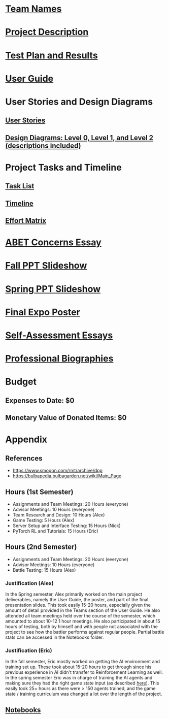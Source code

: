 # [Team Names](Team_Names_and_Abstract.docx)
# [Project Description](Project-Description.md)
# [Test Plan and Results](TestPlanAndResults.docx)
# [User Guide](User_guide/0_TableOfContents.md)
# User Stories and Design Diagrams
## [User Stories](User_Stories.md)
## [Design Diagrams: Level 0, Level 1, and Level 2 (descriptions included)](Design_Diagrams/Design%20Diagram.pdf)
# Project Tasks and Timeline
## [Task List](Tasklist.md)
## [Timeline](Timeline.md)
## [Effort Matrix](Effot%20Matrix.jpeg)
# [ABET Concerns Essay](Project%20Constraints%20Essay.pdf)
# [Fall PPT Slideshow](Slide%20Show%20Design%20Presentation.pptx)
# [Spring PPT Slideshow](FinalPresentationSlidedeck.pptx)
# [Final Expo Poster](PokemonAIBattlerPoster.pptx)
# [Self-Assessment Essays](Homework%20Essays)
# [Professional Biographies](Professional%20Biographies)
# Budget
## Expenses to Date: $0
## Monetary Value of Donated Items: $0
# Appendix
## References
- https://www.smogon.com/rmt/archive/dpp
- https://bulbapedia.bulbagarden.net/wiki/Main_Page
## Hours (1st Semester)
- Assignments and Team Meetings: 20 Hours (everyone)
- Advisor Meetings: 10 Hours (everyone)
- Team Research and Design: 10 Hours (Alex)
- Game Testing: 5 Hours (Alex)
- Server Setup and Interface Testing: 15 Hours (Nick)
- PyTorch RL and Tutorials: 15 Hours (Eric)
## Hours (2nd Semester)
- Assignments and Team Meetings: 20 Hours (everyone)
- Advisor Meetings: 10 Hours (everyone)
- Battle Testing: 15 Hours (Alex)
### Justification (Alex)
In the Spring semester, Alex primarily worked on the main project deliverables, namely the User Guide, the poster, and 
part of the final presentation slides. This took easily 15-20 hours, especially given the amount of detail provided in 
the Teams section of the User Guide. He also attended all team meetings held over the course of the semester, which 
amounted to about 10-12 1 hour meetings. He also participated in about 15 hours of testing, both by himself and with 
people not associated with the project to see how the battler performs against regular people. Partial battle stats can 
be accessed in the Notebooks folder.
### Justification (Eric)
In the fall semester, Eric mostly worked on getting the AI environment and training set up. These took about 15-20 
hours to get through since his previous experience in AI didn't transfer to Reinforcement Learning as well. In the 
spring semester Eric was in charge of training the AI agents and making sure they had the right game state input 
(as described [here](game_state.md)). This easily took 25+ hours as there were > 150 agents trained, and the game state 
/ training curriculum was changed a lot over the length of the project.

## [Notebooks](./Notebooks/)
